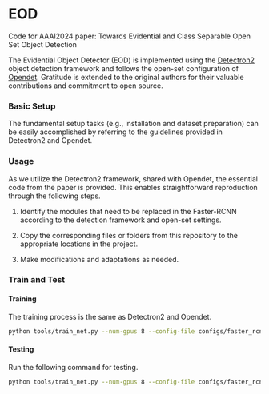 # EOD

Code for AAAI2024 paper: Towards Evidential and Class Separable Open Set Object Detection


The Evidential Object Detector (EOD) is implemented using the [Detectron2](https://github.com/facebookresearch/detectron2) object detection framework and follows the open-set configuration of [Opendet](https://github.com/csuhan/opendet2). Gratitude is extended to the original authors for their valuable contributions and commitment to open source.

### Basic Setup
The fundamental setup tasks (e.g., installation and dataset preparation) can be easily accomplished by referring to the guidelines provided in Detectron2 and Opendet.

### Usage
As we utilize the Detectron2 framework, shared with Opendet, the essential code from the paper is provided. This enables straightforward reproduction through the following steps.

1. Identify the modules that need to be replaced in the Faster-RCNN according to the detection framework and open-set settings.

2. Copy the corresponding files or folders from this repository to the appropriate locations in the project.

3. Make modifications and adaptations as needed.

### Train and Test
#### Training
The training process is the same as Detectron2 and Opendet.
```bash
python tools/train_net.py --num-gpus 8 --config-file configs/faster_rcnn_R_50_FPN_3x_EOD.yaml
```
#### Testing
Run the following command for testing.
```bash
python tools/train_net.py --num-gpus 8 --config-file configs/faster_rcnn_R_50_FPN_3x_EOD.yaml --eval-only MODEL.WEIGHTS output/faster_rcnn_R_50_FPN_3x_EOD/model_test.pth
```
